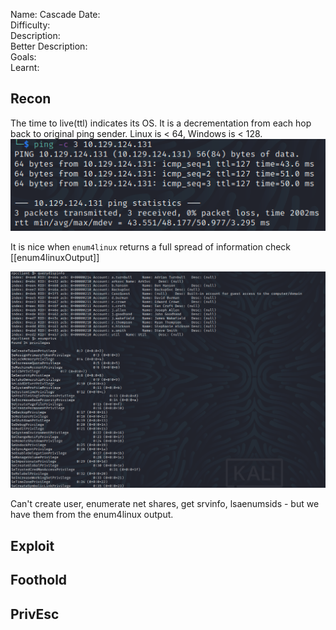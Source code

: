 
Name: Cascade
Date:  
Difficulty:  
Description:  
Better Description:  
Goals:  
Learnt:

## Recon

The time to live(ttl) indicates its OS. It is a decrementation from each hop back to original ping sender. Linux is < 64, Windows is < 128.
![ping](Screenshots/ping.png)

It is nice when `enum4linux` returns a full spread of information check [[enum4linuxOutput]]

![rpcclient-one](Screenshots/rpcclient-one.png)

Can't create user, enumerate net shares, get srvinfo, lsaenumsids - but we have them from the enum4linux output.
	
## Exploit

## Foothold

## PrivEsc

      
